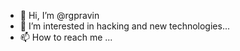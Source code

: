 - 👋 Hi, I’m @rgpravin
- 👀 I’m interested in hacking and new technologies...
- 📫 How to reach me ...

<!---
rgpravin/rgpravin is a ✨ special ✨ repository because its `README.md` (this file) appears on your GitHub profile.
You can click the Preview link to take a look at your changes.
--->
